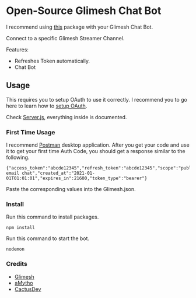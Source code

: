 # Open-Source Glimesh Chat Bot

I recommend using [this](https://github.com/GlobalGamer2015/Glimesh-Chat-Lib) package with your Glimesh Chat Bot.

Connect to a specific Glimesh Streamer Channel.

Features:
* Refreshes Token automatically.
* Chat Bot

## Usage

This requires you to setup OAuth to use it correctly.
I recommend you to go here to learn how to [setup OAuth](https://github.com/Glimesh/api-docs/blob/master/Topics/OAuth/AccessToken/generalInfo.MD).

Check [Server.js](https://github.com/GlobalGamer2015/Glimesh-Chat-Bot/blob/main/server.js), everything inside is documented.

### First Time Usage

I recommend [Postman](https://www.postman.com/) desktop application.
After you get your code and use it to get your first time Auth Code, you should get a response similar to the following.

```JS
{"access_token":"abcde12345","refresh_token":"abcde12345","scope":"public email chat","created_at":"2021-01-01T01:01:01","expires_in":21600,"token_type":"bearer"}
```

Paste the corresponding values into the Glimesh.json.

### Install

Run this command to install packages.
```
npm install
```

Run this command to start the bot.
```
nodemon
```

### Credits

* [Glimesh](https://www.glimesh.tv)
* [aMytho](https://github.com/Glimesh/api-docs)
* [CactusDev](https://github.com/CactusDev/glimesh-chat)
